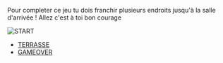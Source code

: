Pour completer ce jeu tu dois franchir plusieurs endroits jusqu'à la salle d'arrivée !
Allez c'est à toi bon courage 

![START](https://media.istockphoto.com/vectors/start-line-vector-id538588588?k=6&m=538588588&s=170667a&w=0&h=TCGZFbbSDRvTUKZ5h_5yyO8TJTq9QK7CWodkcc8enZM=)

- [TERRASSE](TERRASE.md)
- [GAMEOVER](GAME-OVER.md)
